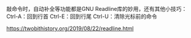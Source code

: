 敲命令时，自动补全等功能都是GNU Readline库的妙用，还有其他小技巧：
Ctrl-A：回到行首 
Ctrl-E：回到行尾
Ctrl-U：清除光标前的命令

https://twobithistory.org/2019/08/22/readline.html